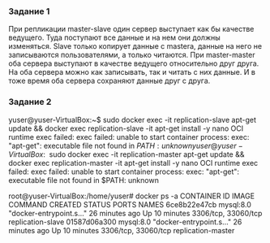 ### Задание 1

При репликации master-slave один сервер выступает как бы качестве ведущего. Туда поступают все данные и на нем они должны изменяться. Slave только копирует данные с mastera, данные на него не записываются пользователями, а только читаются. При master-master оба сервера выступают в качестве ведущего относительно друг друга. На оба сервера можно как записывать, так и читать с них данные. И в тоже время оба сервера сохраняют данные друг с друга.
### Задание 2
yuser@yuser-VirtualBox:~$ sudo docker exec -it replication-slave apt-get update && docker exec replication-slave -it apt-get install -y nano
OCI runtime exec failed: exec failed: unable to start container process: exec: "apt-get": executable file not found in $PATH: unknown
yuser@yuser-VirtualBox:~$ sudo docker exec -it replication-master apt-get update && docker exec replication-master -it apt-get install -y nano
OCI runtime exec failed: exec failed: unable to start container process: exec: "apt-get": executable file not found in $PATH: unknown

root@yuser-VirtualBox:/home/yuser# docker ps -a
CONTAINER ID   IMAGE         COMMAND                  CREATED          STATUS                      PORTS                 NAMES
6ce8b22e47cb   mysql:8.0     "docker-entrypoint.s…"   26 minutes ago   Up 10 minutes               3306/tcp, 33060/tcp   replication-slave
01587d06a300   mysql:8.0     "docker-entrypoint.s…"   26 minutes ago   Up 10 minutes               3306/tcp, 33060/tcp   replication-master

